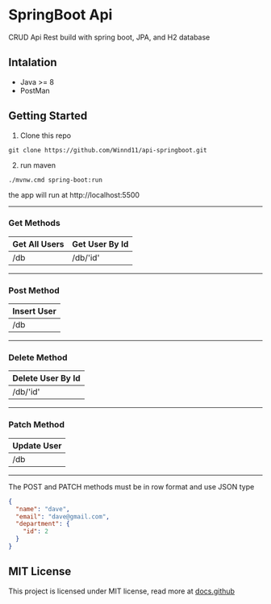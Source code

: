 
# SpringBoot Api
CRUD Api Rest build with spring boot, JPA, and H2 database

## Intalation

- Java >= 8
- PostMan

## Getting Started
1. Clone this repo
```git
git clone https://github.com/Winnd11/api-springboot.git
```

2. run maven
```git
./mvnw.cmd spring-boot:run
```

the app will run at http://localhost:5500

---

### Get Methods

| Get All Users | Get User By Id |
| -- | -- | 
| /db | /db/'id' | 

---

### Post Method

| Insert User |
| -- |
| /db |

---

### Delete Method

| Delete User By Id |
| -- |
| /db/'id' |

---

### Patch Method

| Update User |
| -- |
| /db |

---

The POST and PATCH methods must be in row format and use JSON type

```json
{
  "name": "dave",
  "email": "dave@gmail.com",
  "department": {
    "id": 2
  }
}

```

## MIT License
This project is licensed under MIT license, read more at <span><a href="https://docs.github.com/pt/repositories/managing-your-repositorys-settings-and-features/customizing-your-repository/licensing-a-repository">docs.github</span>


